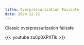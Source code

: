 ```yaml
---
title: Overpressurization Failsafe
date: 2024-12-22
---
```


Classic overpressurization failsafe

{{< youtube zu0p0XPXTlk >}}